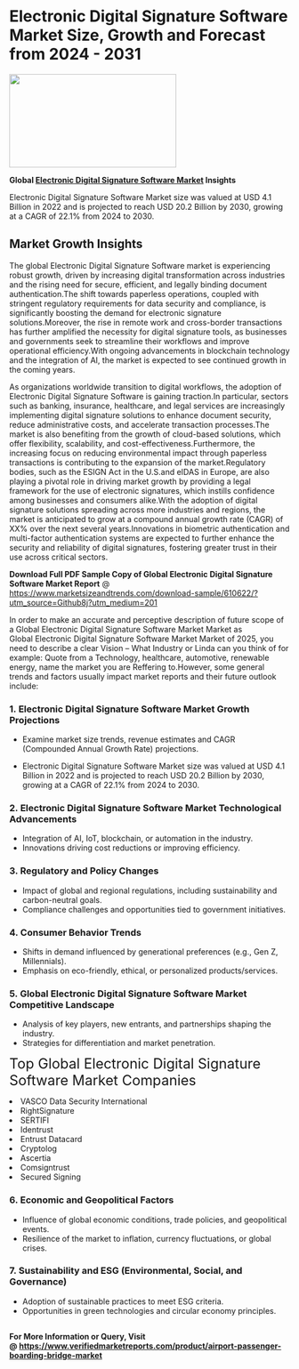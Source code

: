 <H1>Electronic Digital Signature Software Market Size, Growth and Forecast from 2024 - 2031</H1><img class="aligncenter size-medium wp-image-584254" src="https://thirdeyenews.in/wp-content/uploads/2024/09/Global-Market-Research-300x168.jpeg" alt="" width="300" height="168" /><p><strong>Global&nbsp;<a href="https://www.marketsizeandtrends.com/download-sample/610622/?utm_source=Github8j?utm_medium=201">Electronic Digital Signature Software Market</a> Insights</strong></p><p>Electronic Digital Signature Software Market size was valued at USD 4.1 Billion in 2022 and is projected to reach USD 20.2 Billion by 2030, growing at a CAGR of 22.1% from 2024 to 2030.</p><p><h2>Market Growth Insights</h2> <p>The global Electronic Digital Signature Software market is experiencing robust growth, driven by increasing digital transformation across industries and the rising need for secure, efficient, and legally binding document authentication.The shift towards paperless operations, coupled with stringent regulatory requirements for data security and compliance, is significantly boosting the demand for electronic signature solutions.Moreover, the rise in remote work and cross-border transactions has further amplified the necessity for digital signature tools, as businesses and governments seek to streamline their workflows and improve operational efficiency.With ongoing advancements in blockchain technology and the integration of AI, the market is expected to see continued growth in the coming years.</p> <p>As organizations worldwide transition to digital workflows, the adoption of Electronic Digital Signature Software is gaining traction.In particular, sectors such as banking, insurance, healthcare, and legal services are increasingly implementing digital signature solutions to enhance document security, reduce administrative costs, and accelerate transaction processes.The market is also benefiting from the growth of cloud-based solutions, which offer flexibility, scalability, and cost-effectiveness.Furthermore, the increasing focus on reducing environmental impact through paperless transactions is contributing to the expansion of the market.Regulatory bodies, such as the ESIGN Act in the U.S.and eIDAS in Europe, are also playing a pivotal role in driving market growth by providing a legal framework for the use of electronic signatures, which instills confidence among businesses and consumers alike.With the adoption of digital signature solutions spreading across more industries and regions, the market is anticipated to grow at a compound annual growth rate (CAGR) of XX% over the next several years.Innovations in biometric authentication and multi-factor authentication systems are expected to further enhance the security and reliability of digital signatures, fostering greater trust in their use across critical sectors.<p><span class=""><strong>Download Full PDF Sample Copy of Global Electronic Digital Signature Software Market Report</strong> @ <a href="https://www.marketsizeandtrends.com/download-sample/610622/?utm_source=Github8j?utm_medium=201" target="_blank">https://www.marketsizeandtrends.com/download-sample/610622/?utm_source=Github8j?utm_medium=201</a></span></p><p>In order to make an accurate and perceptive description of future scope of a Global&nbsp;Electronic Digital Signature Software Market Market as Global&nbsp;Electronic Digital Signature Software Market Market of 2025, you need to describe a clear Vision &ndash; What Industry or Linda can you think of for example: Quote from a Technology, healthcare, automotive, renewable energy, name the market you are Reffering to.However, some general trends and factors usually impact market reports and their future outlook include:</p><h3>1.&nbsp;<strong>Electronic Digital Signature Software Market Growth Projections</strong></h3><ul><li>Examine market size trends, revenue estimates and CAGR (Compounded Annual Growth Rate) projections.</li><li><p>Electronic Digital Signature Software Market size was valued at USD 4.1 Billion in 2022 and is projected to reach USD 20.2 Billion by 2030, growing at a CAGR of 22.1% from 2024 to 2030.</p></li></ul><h3>2.&nbsp;<strong>Electronic Digital Signature Software Market Technological Advancements</strong></h3><ul><li>Integration of AI, IoT, blockchain, or automation in the industry.</li><li>Innovations driving cost reductions or improving efficiency.</li></ul><h3>3.&nbsp;<strong>Regulatory and Policy Changes</strong></h3><ul><li>Impact of global and regional regulations, including sustainability and carbon-neutral goals.</li><li>Compliance challenges and opportunities tied to government initiatives.</li></ul><h3>4.&nbsp;<strong>Consumer Behavior Trends</strong></h3><ul><li>Shifts in demand influenced by generational preferences (e.g., Gen Z, Millennials).</li><li>Emphasis on eco-friendly, ethical, or personalized products/services.</li></ul><h3>5.&nbsp;<strong>Global Electronic Digital Signature Software Market Competitive Landscape</strong></h3><ul><li>Analysis of key players, new entrants, and partnerships shaping the industry.</li><li>Strategies for differentiation and market penetration.</li></ul><p data-pm-slice="1 1 []"><span style="color: inherit; font-family: inherit; font-size: 25px;">Top Global Electronic Digital Signature Software Market Companies</span></p><div class="" data-test-id=""><p><li>VASCO Data Security International</li><li> RightSignature</li><li> SERTIFI</li><li> Identrust</li><li> Entrust Datacard</li><li> Cryptolog</li><li> Ascertia</li><li> Comsigntrust</li><li> Secured Signing</li></p></div><h3>6.&nbsp;<strong>Economic and Geopolitical Factors</strong></h3><ul><li>Influence of global economic conditions, trade policies, and geopolitical events.</li><li>Resilience of the market to inflation, currency fluctuations, or global crises.</li></ul><h3>7.&nbsp;<strong>Sustainability and ESG (Environmental, Social, and Governance)</strong></h3><ul><li>Adoption of sustainable practices to meet ESG criteria.</li><li>Opportunities in green technologies and circular economy principles.</li></ul><h2><strong style="font-size: 14px;">For More Information or Query, Visit @&nbsp;</strong><a style="background-color: #ffffff; font-size: 14px;" href="https://www.marketsizeandtrends.com/report/electronic-digital-signature-software-market/" target="_blank">https://www.verifiedmarketreports.com/product/airport-passenger-boarding-bridge-market</a></h2>
